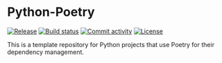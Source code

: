 # Python-Poetry

[![Release](https://img.shields.io/github/v/release/Behordeun/Python-Poetry)](https://img.shields.io/github/v/release/Behordeun/Python-Poetry)
[![Build status](https://img.shields.io/github/actions/workflow/status/Behordeun/Python-Poetry/main.yml?branch=main)](https://github.com/Behordeun/Python-Poetry/actions/workflows/main.yml?query=branch%3Amain)
[![Commit activity](https://img.shields.io/github/commit-activity/m/Behordeun/Python-Poetry)](https://img.shields.io/github/commit-activity/m/Behordeun/Python-Poetry)
[![License](https://img.shields.io/github/license/Behordeun/Python-Poetry)](https://img.shields.io/github/license/Behordeun/Python-Poetry)

This is a template repository for Python projects that use Poetry for their dependency management.